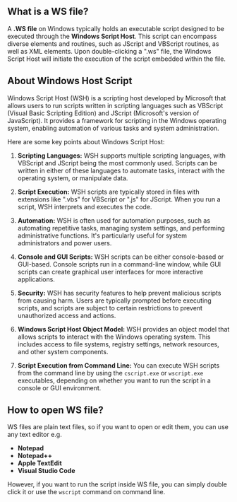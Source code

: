 ## What is a WS file?

A **.WS file** on Windows typically holds an executable script designed to be executed through the **Windows Script Host**. This script can encompass diverse elements and routines, such as JScript and VBScript routines, as well as XML elements. Upon double-clicking a ".ws" file, the Windows Script Host will initiate the execution of the script embedded within the file.

## About Windows Host Script

Windows Script Host (WSH) is a scripting host developed by Microsoft that allows users to run scripts written in scripting languages such as VBScript (Visual Basic Scripting Edition) and JScript (Microsoft's version of JavaScript). It provides a framework for scripting in the Windows operating system, enabling automation of various tasks and system administration.

Here are some key points about Windows Script Host:

1.  **Scripting Languages:** WSH supports multiple scripting languages, with VBScript and JScript being the most commonly used. Scripts can be written in either of these languages to automate tasks, interact with the operating system, or manipulate data.
    
2.  **Script Execution:** WSH scripts are typically stored in files with extensions like ".vbs" for VBScript or ".js" for JScript. When you run a script, WSH interprets and executes the code.
    
3.  **Automation:** WSH is often used for automation purposes, such as automating repetitive tasks, managing system settings, and performing administrative functions. It's particularly useful for system administrators and power users.
    
4.  **Console and GUI Scripts:** WSH scripts can be either console-based or GUI-based. Console scripts run in a command-line window, while GUI scripts can create graphical user interfaces for more interactive applications.
    
5.  **Security:** WSH has security features to help prevent malicious scripts from causing harm. Users are typically prompted before executing scripts, and scripts are subject to certain restrictions to prevent unauthorized access and actions.
    
6.  **Windows Script Host Object Model:** WSH provides an object model that allows scripts to interact with the Windows operating system. This includes access to file systems, registry settings, network resources, and other system components.
    
7.  **Script Execution from Command Line:** You can execute WSH scripts from the command line by using the `cscript.exe` or `wscript.exe` executables, depending on whether you want to run the script in a console or GUI environment.

## How to open WS file?

WS files are plain text files, so if you want to open or edit them, you can use any text editor e.g.

- **Notepad**
- **Notepad++**
- **Apple TextEdit**
- **Visual Studio Code**

However, if you want to run the script inside WS file, you can simply double click it or use the `wscript` command on command line.



